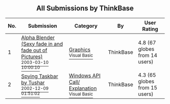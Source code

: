 ﻿<div align="center">

## All Submissions by ThinkBase

</div>

No.  | Submission | Category | By   | User Rating
---- | ---------- | -------- | ---- | -----------
1 | [Alpha Blender \(Sexy fade in and fade out of Pictures\)<br /><sup>2003-03-10 10:00:10</sup>](https://github.com/Planet-Source-Code/thinkbase-alpha-blender-sexy-fade-in-and-fade-out-of-pictures__1-43879) | [Graphics<br /><sup>Visual Basic</sup>](../ByCategory/graphics__1-46.md) | ThinkBase | 4.8 (67 globes from 14 users)
2 | [Spying Taskbar by Tushar<br /><sup>2002-12-09 01:51:02</sup>](https://github.com/Planet-Source-Code/thinkbase-spying-taskbar-by-tushar__1-41426) | [Windows API Call/ Explanation<br /><sup>Visual Basic</sup>](../ByCategory/windows-api-call-explanation__1-39.md) | ThinkBase | 4.3 (65 globes from 15 users)
